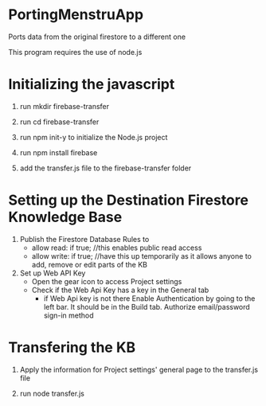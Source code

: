 # PortingMenstruApp
Ports data from the original firestore to a different one

This program requires the use of node.js

# Initializing the javascript

1. run mkdir firebase-transfer

2. run cd firebase-transfer

3. run npm init-y to initialize the Node.js project

4. run npm install firebase

5. add the transfer.js file to the firebase-transfer folder

# Setting up the Destination Firestore Knowledge Base
1. Publish the Firestore Database Rules to
   -  allow read: if true; //this enables public read access
   -  allow write: if true; //have this up temporarily as it allows anyone to add, remove or edit parts of the KB
2. Set up Web API Key
   - Open the gear icon to access Project settings
   - Check if the Web Api Key has a key in the General tab
       - if Web Api key is not there Enable Authentication by going to the left bar. It should be in the Build tab. Authorize email/password sign-in method

# Transfering the KB
1. Apply the information for Project settings' general page to the transfer.js file

2. run node transfer.js

